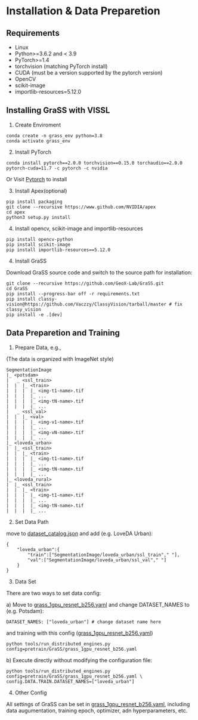 # Installation & Data Preparetion

## Requirements

* Linux
* Python>=3.6.2 and < 3.9
* PyTorch>=1.4
* torchvision (matching PyTorch install)
* CUDA (must be a version supported by the pytorch version)
* OpenCV
* scikit-image
* importlib-resources=5.12.0

## Installing GraSS with VISSL

1. Create Enviroment
```
conda create -n grass_env python=3.8
conda activate grass_env
```
2. Install PyTorch
```
conda install pytorch==2.0.0 torchvision==0.15.0 torchaudio==2.0.0 pytorch-cuda=11.7 -c pytorch -c nvidia
```
Or Visit [Pytorch](https://pytorch.org/) to install

3. Install Apex(optional)
```
pip install packaging
git clone --recursive https://www.github.com/NVIDIA/apex
cd apex
python3 setup.py install
```

4. Install opencv, scikit-image and importlib-resources
```
pip install opencv-python
pip install scikit-image
pip install importlib-resources==5.12.0
```

4. Install GraSS

Download GraSS source code and switch to the source path for installation:

```
git clone --recursive https://github.com/GeoX-Lab/GraSS.git
cd GraSS
pip install --progress-bar off -r requirements.txt
pip install classy-vision@https://github.com/Vaczzy/ClassyVision/tarball/master # fix classy_vision
pip install -e .[dev]
```

## Data Preparetion and Training

1. Prepare Data, e.g.,

(The data is organized with ImageNet style)
```
SegmentationImage
|_ <potsdam>
|   _ <ssl_train>
|  |  |_ <train>
|  |  |  |_ <img-t1-name>.tif
|  |  |  |_ ...
|  |  |  |_ <img-tN-name>.tif
|  |  |  |_ ...
|   _ <ssl_val>
|  |  |_ <val>
|  |  |  |_ <img-v1-name>.tif
|  |  |  |_ ...
|  |  |  |_ <img-vN-name>.tif
|  |  |  |_ ...
|_ <loveda_urban>
|  |_ <ssl_train>
|  |  |_ <train>
|  |  |  |_ <img-t1-name>.tif
|  |  |  |_ ...
|  |  |  |_ <img-tN-name>.tif
|  |  |  |_ ...
|_ <loveda_rural>
|  |_ <ssl_train>
|  |  |_ <train>
|  |  |  |_ <img-t1-name>.tif
|  |  |  |_ ...
|  |  |  |_ <img-tN-name>.tif
|  |  |  |_ ...
```
2. Set Data Path

move to [dataset_catalog.json](../configs/config/dataset_catalog.json) and add (e.g. LoveDA Urban):
```
{
    "loveda_urban":{
        "train":["SegmentationImage/loveda_urban/ssl_train"," "],
        "val":["SegmentationImage/loveda_urban/ssl_val"," "]
    }
}
```
3. Data Set

There are two ways to set data config:

a) Move to [grass_1gpu_resnet_b256.yaml](../configs/config/pretrain/GraSS/grass_1gpu_resnet_b256.yaml) and change DATASET_NAMES to (e.g. Potsdam):
```
DATASET_NAMES: ["loveda_urban"] # change dataset name here
```
and training with this config ([grass_1gpu_resnet_b256.yaml](../configs/config/pretrain/GraSS/grass_1gpu_resnet_b256.yaml))
```
python tools/run_distributed_engines.py config=pretrain/GraSS/grass_1gpu_resnet_b256.yaml
```
b) Execute directly without modifying the configuration file:
```
python tools/run_distributed_engines.py config=pretrain/GraSS/grass_1gpu_resnet_b256.yaml \
config.DATA.TRAIN.DATASET_NAMES=["loveda_urban"]
```

4. Other Config

All settings of GraSS can be set in [grass_1gpu_resnet_b256.yaml](../configs/config/pretrain/GraSS/grass_1gpu_resnet_b256.yaml), including data augumentation, training epoch, optimizer, adn hyperparameters, etc.
